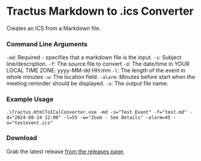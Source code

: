 # Tractus Markdown to .ics Converter

Creates an ICS from a Markdown file.

### Command Line Arguments

`-md`: Required - specifies that a markdown file is the input.
`-s`: Subject line/description.
`-f`: The source file to convert
`-d`: The date/time in YOUR LOCAL TIME ZONE. yyyy-MM-dd HH:mm
`-l`: The length of the event in whole minutes
`-w`: The location field.
`-alarm`: Minutes before start when the meeting reminder should be displayed.
`-o`: The output file name.

### Example Usage

`.\Tractus.HtmlToICalConverter.exe -md -s="Test Event" -f="test.md" -d="2024-08-24 12:00" -l=55 -w="Zoom - See Details" -alarm=45 -o="testevent.ics"`

### Download

Grab the latest release [from the releases page](https://github.com/tractusevents/Tractus.HtmlToICalConverter/releases/).
